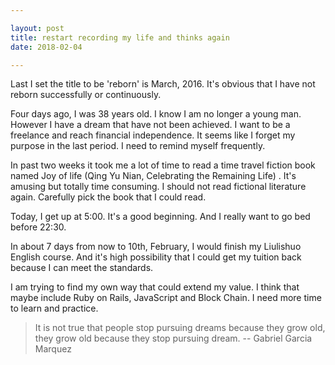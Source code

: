 ```yaml
---

layout: post
title: restart recording my life and thinks again
date: 2018-02-04

---
```


Last I set the title to be 'reborn' is March, 2016. It's obvious that I have not reborn successfully or continuously.

Four days ago, I was 38 years old. I know I am no longer a young man. However I have a dream that have not been achieved. I want to be a freelance and reach financial independence. It seems like I forget my purpose in the last period. I need to remind myself frequently.

In past two weeks it took me a lot of time to read a time travel fiction book named Joy of life (Qing Yu Nian, Celebrating the Remaining Life) . It's amusing but totally time consuming. I should not read fictional literature again. Carefully pick the book that I could read.

Today, I get up at 5:00. It's a good beginning. And I really want to go bed before 22:30.

In about 7 days from now to 10th, February, I would finish my Liulishuo English course. And it's high possibility that I could get my tuition back because I can meet the standards.

I am trying to find my own way that could extend my value. I think that maybe include Ruby on Rails, JavaScript and Block Chain. I need more time to learn and practice.

> It is not true that people stop pursuing dreams because they grow old, they grow old because they stop pursuing dream.
-- Gabriel Garcia Marquez
